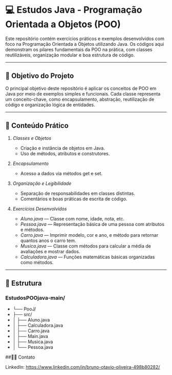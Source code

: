 # 💻 Estudos Java - Programação Orientada a Objetos (POO)

Este repositório contém exercícios práticos e exemplos desenvolvidos com foco na Programação Orientada a Objetos utilizando Java. Os códigos aqui demonstram os pilares fundamentais da POO na prática, com classes reutilizáveis, organização modular e boa estrutura de código.

---

## 🎯 Objetivo do Projeto

O principal objetivo deste repositório é aplicar os conceitos de POO em Java por meio de exemplos simples e funcionais. Cada classe representa um conceito-chave, como encapsulamento, abstração, reutilização de código e organização lógica de entidades.

---

## 🧱 Conteúdo Prático

1. *Classes e Objetos*
   - Criação e instância de objetos em Java.
   - Uso de métodos, atributos e construtores.

2. *Encapsulamento*
   - Acesso a dados via métodos get e set.

3. *Organização e Legibilidade*
   - Separação de responsabilidades em classes distintas.
   - Comentários e boas práticas de escrita de código.

4. *Exercícios Desenvolvidos*
   - *Aluno.java* — Classe com nome, idade, nota, etc.
   - *Pessoa.java* — Representação básica de uma pessoa com atributos e métodos.
   - *Carro.java* — Imprimir modelo, cor e ano, e método para retornar quantos anos o carro tem.
   - *Musica.java* — Classe com métodos para calcular a média de avaliações e mostrar dados.
   - *Calculadora.java* — Funções matemáticas básicas organizadas como métodos.

---

## 📁 Estrutura

### EstudosPOOjava-main/ 
- └── PooJ/
- ├── src/
- │   ├── Aluno.java
- │   ├── Calculadora.java
- │   ├── Carro.java
- │   ├── Main.java
- │   ├── Musica.java
- │   └── Pessoa.java

##👨‍💻 Contato

LinkedIn: https://www.linkedin.com/in/bruno-otavio-oliveira-498b80282/

